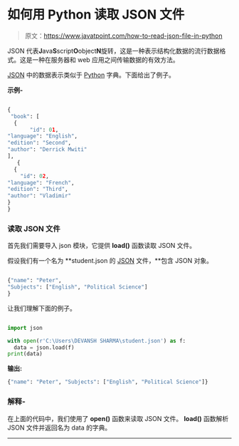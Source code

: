 # 如何用 Python 读取 JSON 文件

> 原文：<https://www.javatpoint.com/how-to-read-json-file-in-python>

JSON 代表**J**ava**S**script**O**object**N**旋转，这是一种表示结构化数据的流行数据格式。这是一种在服务器和 web 应用之间传输数据的有效方法。

[JSON](https://www.javatpoint.com/json-tutorial) 中的数据表示类似于 [Python](https://www.javatpoint.com/python-tutorial) 字典。下面给出了例子。

**示例-**

```py

{  
 "book": [  
  {   
       "id": 01,  
"language": "English",  
"edition": "Second",  
"author": "Derrick Mwiti"   
],  
   {  
  {   
    "id": 02,  
"language": "French",  
"edition": "Third",  
"author": "Vladimir"   
}  
}  

```

### 读取 JSON 文件

首先我们需要导入 json 模块，它提供 **load()** 函数读取 JSON 文件。

假设我们有一个名为 **student.json 的 [JSON](https://www.javatpoint.com/json-full-form) 文件，**包含 JSON 对象。

```py

{"name": "Peter", 
"Subjects": ["English", "Political Science"]
}

```

让我们理解下面的例子。

```py

import json

with open(r'C:\Users\DEVANSH SHARMA\student.json') as f:
  data = json.load(f)
print(data)

```

**输出:**

```py
{"name": "Peter", "Subjects": ["English", "Political Science"]}

```

### 解释-

在上面的代码中，我们使用了 **open()** 函数来读取 JSON 文件。 **load()** 函数解析 JSON 文件并返回名为 data 的字典。

* * *